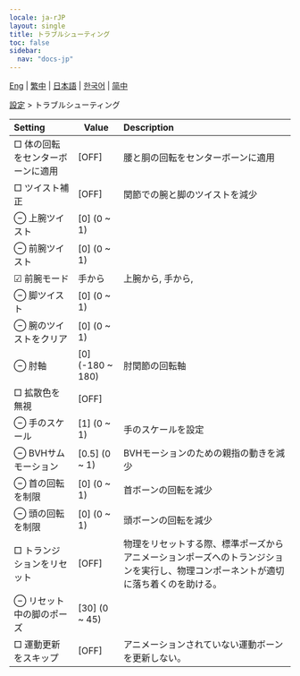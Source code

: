 ```yaml
---
locale: ja-rJP
layout: single
title: トラブルシューティング
toc: false
sidebar:
  nav: "docs-jp"
---
```

[Eng](/dancexr/menu/2025.4/actor/troubleshooting) | [繁中](/tw/dancexr/menu/2025.4/actor/troubleshooting) | [日本語](/jp/dancexr/menu/2025.4/actor/troubleshooting) | [한국어](/kr/dancexr/menu/2025.4/actor/troubleshooting) | [简中](/zh/dancexr/menu/2025.4/actor/troubleshooting)

[設定](../menu#設定) > トラブルシューティング



| Setting | Value | Description |
| :--- | --- | :--- |
|  □ 体の回転をセンターボーンに適用| [OFF] | 腰と胴の回転をセンターボーンに適用
|  □ ツイスト補正| [OFF] | 関節での腕と脚のツイストを減少
|  ⊖ 上腕ツイスト| [0] (0 ~ 1) | 
|  ⊖ 前腕ツイスト| [0] (0 ~ 1) | 
| ☑ 前腕モード| 手から | 上腕から, 手から, 
|  ⊖ 脚ツイスト| [0] (0 ~ 1) | 
|  ⊖ 腕のツイストをクリア| [0] (0 ~ 1) | 
|  ⊖ 肘軸| [0] (-180 ~ 180) | 肘関節の回転軸
|  □ 拡散色を無視| [OFF] | 
|  ⊖ 手のスケール| [1] (0 ~ 1) | 手のスケールを設定
|  ⊖ BVHサムモーション| [0.5] (0 ~ 1) | BVHモーションのための親指の動きを減少
|  ⊖ 首の回転を制限| [0] (0 ~ 1) | 首ボーンの回転を減少
|  ⊖ 頭の回転を制限| [0] (0 ~ 1) | 頭ボーンの回転を減少
|  □ トランジションをリセット| [OFF] | 物理をリセットする際、標準ポーズからアニメーションポーズへのトランジションを実行し、物理コンポーネントが適切に落ち着くのを助ける。
|  ⊖ リセット中の脚のポーズ| [30] (0 ~ 45) | 
|  □ 運動更新をスキップ| [OFF] | アニメーションされていない運動ボーンを更新しない。
